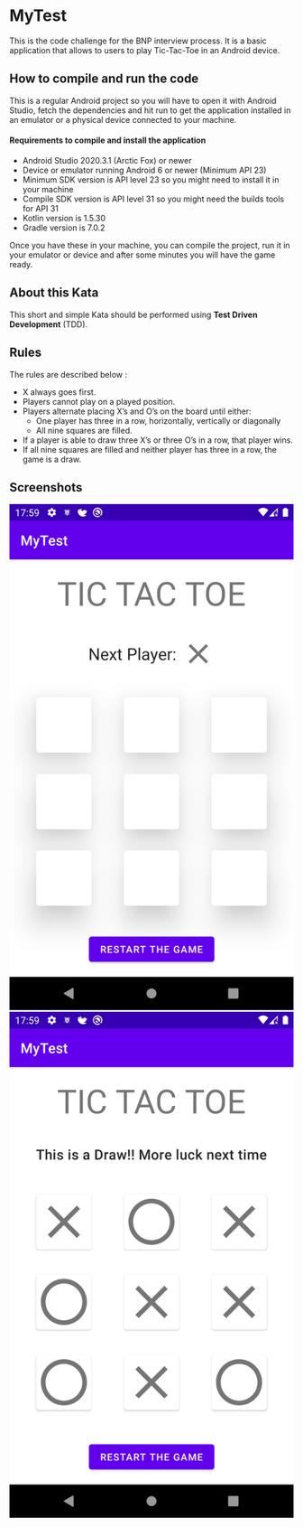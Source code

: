 # MyTest

This is the code challenge for the BNP interview process.
It is a basic application that allows to users to play Tic-Tac-Toe in an Android device.

## How to compile and run the code

This is a regular Android project so you will have to open it with Android Studio, fetch
the dependencies and hit run to get the application installed in an emulator or a physical
device connected to your machine.

#### Requirements to compile and install the application
- Android Studio 2020.3.1 (Arctic Fox) or newer
- Device or emulator running Android 6 or newer (Minimum API 23)
- Minimum SDK version is API level 23 so you might need to install it in your machine
- Compile SDK version is API level 31 so you might need the builds tools for API 31
- Kotlin version is 1.5.30
- Gradle version is 7.0.2

Once you have these in your machine, you can compile the project, run it in your emulator
or device and after some minutes you will have the game ready.

## About this Kata

This short and simple Kata should be performed using **Test Driven Development** (TDD).

## Rules

The rules are described below :

- X always goes first.
- Players cannot play on a played position.
- Players alternate placing X’s and O’s on the board until either:
	- One player has three in a row, horizontally, vertically or diagonally
	- All nine squares are filled.
- If a player is able to draw three X’s or three O’s in a row, that player wins.
- If all nine squares are filled and neither player has three in a row, the game is a draw.


## Screenshots
![phone1|small](screenshots/phone_empty.png)
![phone1|small](screenshots/phone_draw.png)

